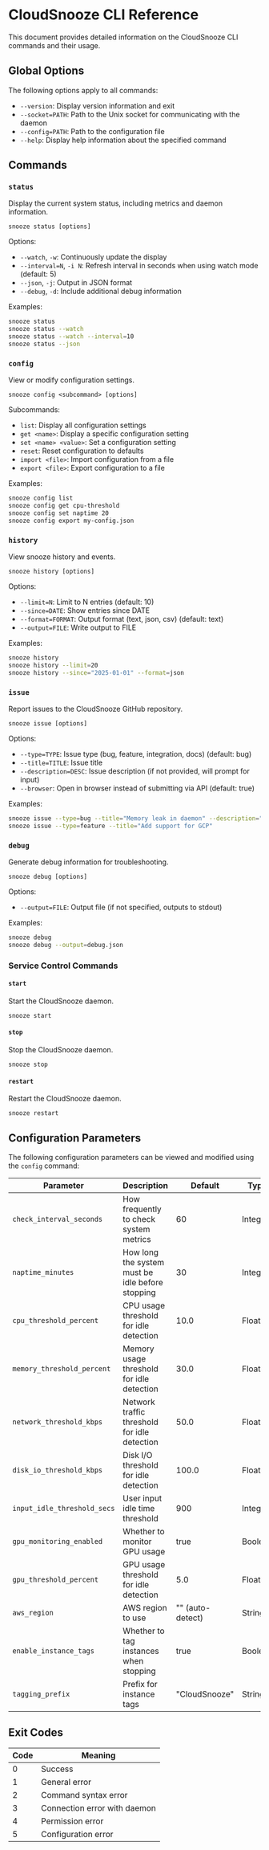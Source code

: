 <!--
Copyright 2025 Scott Friedman and CloudSnooze Contributors
SPDX-License-Identifier: Apache-2.0
-->

# CloudSnooze CLI Reference

This document provides detailed information on the CloudSnooze CLI commands and their usage.

## Global Options

The following options apply to all commands:

- `--version`: Display version information and exit
- `--socket=PATH`: Path to the Unix socket for communicating with the daemon
- `--config=PATH`: Path to the configuration file
- `--help`: Display help information about the specified command

## Commands

### `status`

Display the current system status, including metrics and daemon information.

```
snooze status [options]
```

Options:
- `--watch`, `-w`: Continuously update the display
- `--interval=N`, `-i N`: Refresh interval in seconds when using watch mode (default: 5)
- `--json`, `-j`: Output in JSON format
- `--debug`, `-d`: Include additional debug information

Examples:
```bash
snooze status
snooze status --watch
snooze status --watch --interval=10
snooze status --json
```

### `config`

View or modify configuration settings.

```
snooze config <subcommand> [options]
```

Subcommands:
- `list`: Display all configuration settings
- `get <name>`: Display a specific configuration setting
- `set <name> <value>`: Set a configuration setting
- `reset`: Reset configuration to defaults
- `import <file>`: Import configuration from a file
- `export <file>`: Export configuration to a file

Examples:
```bash
snooze config list
snooze config get cpu-threshold
snooze config set naptime 20
snooze config export my-config.json
```

### `history`

View snooze history and events.

```
snooze history [options]
```

Options:
- `--limit=N`: Limit to N entries (default: 10)
- `--since=DATE`: Show entries since DATE
- `--format=FORMAT`: Output format (text, json, csv) (default: text)
- `--output=FILE`: Write output to FILE

Examples:
```bash
snooze history
snooze history --limit=20
snooze history --since="2025-01-01" --format=json
```

### `issue`

Report issues to the CloudSnooze GitHub repository.

```
snooze issue [options]
```

Options:
- `--type=TYPE`: Issue type (bug, feature, integration, docs) (default: bug)
- `--title=TITLE`: Issue title
- `--description=DESC`: Issue description (if not provided, will prompt for input)
- `--browser`: Open in browser instead of submitting via API (default: true)

Examples:
```bash
snooze issue --type=bug --title="Memory leak in daemon" --description="Observed high memory usage"
snooze issue --type=feature --title="Add support for GCP"
```

### `debug`

Generate debug information for troubleshooting.

```
snooze debug [options]
```

Options:
- `--output=FILE`: Output file (if not specified, outputs to stdout)

Examples:
```bash
snooze debug
snooze debug --output=debug.json
```

### Service Control Commands

#### `start`

Start the CloudSnooze daemon.

```
snooze start
```

#### `stop`

Stop the CloudSnooze daemon.

```
snooze stop
```

#### `restart`

Restart the CloudSnooze daemon.

```
snooze restart
```

## Configuration Parameters

The following configuration parameters can be viewed and modified using the `config` command:

| Parameter | Description | Default | Type |
|-----------|-------------|---------|------|
| `check_interval_seconds` | How frequently to check system metrics | 60 | Integer |
| `naptime_minutes` | How long the system must be idle before stopping | 30 | Integer |
| `cpu_threshold_percent` | CPU usage threshold for idle detection | 10.0 | Float |
| `memory_threshold_percent` | Memory usage threshold for idle detection | 30.0 | Float |
| `network_threshold_kbps` | Network traffic threshold for idle detection | 50.0 | Float |
| `disk_io_threshold_kbps` | Disk I/O threshold for idle detection | 100.0 | Float |
| `input_idle_threshold_secs` | User input idle time threshold | 900 | Integer |
| `gpu_monitoring_enabled` | Whether to monitor GPU usage | true | Boolean |
| `gpu_threshold_percent` | GPU usage threshold for idle detection | 5.0 | Float |
| `aws_region` | AWS region to use | "" (auto-detect) | String |
| `enable_instance_tags` | Whether to tag instances when stopping | true | Boolean |
| `tagging_prefix` | Prefix for instance tags | "CloudSnooze" | String |

## Exit Codes

| Code | Meaning |
|------|---------|
| 0 | Success |
| 1 | General error |
| 2 | Command syntax error |
| 3 | Connection error with daemon |
| 4 | Permission error |
| 5 | Configuration error |